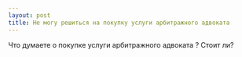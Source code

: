 ```yaml
---
layout: post 
title: Не могу решиться на покупку услуги арбитражного адвоката 
--- 
```

Что думаете о покупке услуги арбитражного адвоката ? Стоит ли?